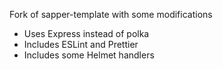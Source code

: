 Fork of sapper-template with some modifications
- Uses Express instead of polka
- Includes ESLint and Prettier
- Includes some Helmet handlers